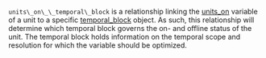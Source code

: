 `units\_on\_\_temporal\_block` is a relationship linking the [units_on](@ref) variable of a unit to a specific [temporal\_block](@ref) object. As such, this relationship will determine which temporal block governs the on- and offline status of the unit. The temporal block holds information on the temporal scope and resolution for which the variable should be optimized.  
